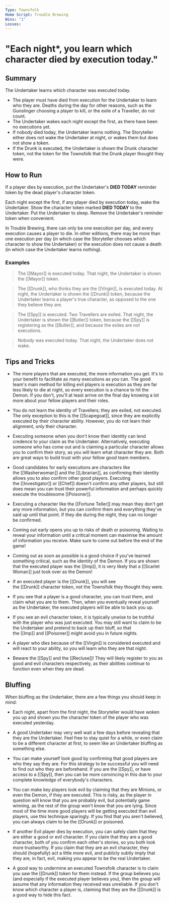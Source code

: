 ```yaml
---
Type: Townsfolk
Home Script: Trouble Brewing
Wins: "1"
Losses:
---
```

# "Each night*, you learn which character died by execution today."

## Summary
The Undertaker learns which character was executed today.

- The player must have died from execution for the Undertaker to learn who they are. Deaths during the day for other reasons, such as the Gunslinger choosing a player to kill, or the exile of a Traveller, do not count.
- The Undertaker wakes each night except the first, as there have been no executions yet.
- If nobody died today, the Undertaker learns nothing. The Storyteller either does not wake the Undertaker at night, or wakes them but does not show a token.
- If the Drunk is executed, the Undertaker is shown the Drunk character token, not the token for the Townsfolk that the Drunk player thought they were.
## How to Run
If a player dies by execution, put the Undertaker's **DIED TODAY** reminder token by the dead player's character token.

Each night except the first, if any player died by execution today, wake the Undertaker. Show the character token marked **DIED TODAY** to the Undertaker. Put the Undertaker to sleep. Remove the Undertaker's reminder token when convenient.

In Trouble Brewing, there can only be one execution per day, and every execution causes a player to die. In other editions, there may be more than one execution per day (in which case the Storyteller chooses which character to show the Undertaker) or the execution does not cause a death (in which case the Undertaker learns nothing).
### Examples
>The [[Mayor]] is executed today. That night, the Undertaker is shown the [[Mayor]] token.

>The [[Drunk]], who thinks they are the [[Virgin]], is executed today. At night, the Undertaker is shown the [[Drunk]] token, because the Undertaker learns a player's true character, as opposed to the one they believe they are.

>The [[Spy]] is executed. Two Travellers are exiled. That night, the Undertaker is shown the [[Butler]] token, because the [[Spy]] is registering as the [[Butler]], and because the exiles are not executions.

>Nobody was executed today. That night, the Undertaker does not wake.
## Tips and Tricks
- The more players that are executed, the more information you get. It's to your benefit to facilitate as many executions as you can. The good team's main method for killing evil players is execution as they are far less likely to die at night, so every execution is a chance to hit the Demon. If you don't, you'll at least arrive on the final day knowing a lot more about your fellow players and their roles.

- You do not learn the identity of Travellers; they are exiled, not executed. The only exception to this is the [[Scapegoat]], since they are explicitly executed by their character ability. However, you do not learn their alignment, only their character.

- Executing someone when you don't know their identity can lend credence to your claim as the Undertaker. Alternatively, executing someone who has come out and is claiming a particular character allows you to confirm their story, as you will learn what character they are. Both are great ways to build trust with your fellow good team members.

- Good candidates for early executions are characters like the [[Washerwoman]] and the [[Librarian]], as confirming their identity allows you to also confirm other good players. Executing the [[Investigator]] or [[Chef]] doesn't confirm any other players, but still does mean you can trust their powerful information and perhaps quickly execute the troublesome [[Poisoner]].

- Executing a character like the [[Fortune Teller]] may mean they don't get any more information, but you can confirm them and everything they've said up until that point. If they die during the night, they can no longer be confirmed.

- Coming out early opens you up to risks of death or poisoning. Waiting to reveal your information until a critical moment can maximise the amount of information you receive. Make sure to come out before the end of the game!

- Coming out as soon as possible is a good choice if you've learned something critical, such as the identity of the Demon. If you are shown that the executed player was the [[Imp]], it is very likely that a [[Scarlet Woman]] just took over as the Demon!

- If an executed player is the [[Drunk]], you will see the [[Drunk]] character token, not the Townsfolk they thought they were.

- If you see that a player is a good character, you can trust them, and claim what you are to them. Then, when you eventually reveal yourself as the Undertaker, the executed players will be able to back you up.

- If you see an evil character token, it is typically unwise to be truthful with the player who was just executed. You may still want to claim to be the Undertaker and pretend to back up their bluff, so that the [[Imp]] and [[Poisoner]] might avoid you in future nights.

- A player who dies because of the [[Virgin]] is considered executed and will react to your ability, so you will learn who they are that night.

- Beware the [[Spy]] and the [[Recluse]]! They will likely register to you as good and evil characters respectively, as their abilities continue to function even when they are dead.

## Bluffing
When bluffing as the Undertaker, there are a few things you should keep in mind:

- Each night, apart from the first night, the Storyteller would have woken you up and shown you the character token of the player who was executed yesterday.

- A good Undertaker may very well wait a few days before revealing that they are the Undertaker. Feel free to stay quiet for a while, or even claim to be a different character at first, to seem like an Undertaker bluffing as something else.

- You can make yourself look good by confirming that good players are who they say they are. For this strategy to be successful you will need to find out who they are beforehand. If you are the [[Spy]], or have access to a [[Spy]], then you can be more convincing in this due to your complete knowledge of everybody's characters.

- You can make key players look evil by claiming that they are Minions, or even the Demon, if they are executed. This is risky, as the player in question will know that you are probably evil, but potentially game winning, as the rest of the group won't know that you are lying. Since most of the time more good players will be getting executed than evil players, use this technique sparingly. If you find that you aren't believed, you can always claim to be the [[Drunk]] or poisoned.

- If another Evil player dies by execution, you can safely claim that they are either a good or evil character. If you claim that they are a good character, both of you confirm each other's stories, so you both look more trustworthy. If you claim that they are an evil character, they should (hopefully) act a little more evil, and publicly subtly imply that they are, in fact, evil, making you appear to be the real Undertaker.

- A good way to undermine an executed Townsfolk character is to claim you saw the [[Drunk]] token for them instead. If the group believes you (and especially if the executed player believes you), then the group will assume that any information they received was unreliable. If you don't know which character a player is, claiming that they are the [[Drunk]] is a good way to hide this fact.